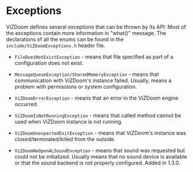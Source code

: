 # Exceptions

ViZDoom defines several exceptions that can be thrown by its API:
Most of the exceptions contain more information in "what()" message.
The declarations of all the enums can be found in the `include/ViZDoomExceptions.h` header file.


* `FileDoesNotExistException` - means that file specified as part of a configuration does not exist.

* `MessageQueueException/SharedMemoryException` - means that communication with ViZDoom's instance failed. Usually, means a problem with permissions or system configuration.

* `ViZDoomErrorException` - means that an error in the ViZDoom engine occurred.

* `ViZDoomIsNotRunningException` - means that called method cannot be used when ViZDoom instance is not running.

* `ViZDoomUnexpectedExitException` - means that ViZDoom's instance was closed/terminated/killed from the outside.

* `ViZDoomNoOpenALSoundException` - means that sound was requested but could not be initialized. Usually means that no sound device is available or that the sound backend is not properly configured. Added in 1.3.0.
